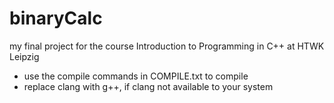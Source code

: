 # binaryCalc

my final project for the course Introduction to Programming in C++ at HTWK Leipzig 

- use the compile commands in COMPILE.txt to compile
- replace clang with g++, if clang not available to your system
